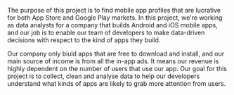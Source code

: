 
The purpose of this project is to find mobile app profiles that are lucrative for both App Store and Google Play markets. 
In this project, we're working as data analysts for a company that builds Android and iOS mobile apps, and our job is to enable our team of developers 
to make data-driven decisions with respect to the kind of apps they build.

Our company only biuld apps that are free to download and install, and our main source of income is from all the in-app ads. 
It means our revenue is highly dependent on the number of users that use our app. 
Our goal for this project is to collect, clean and analyse data to help our developers understand what kinds of apps are likely to grab more attention from users.
